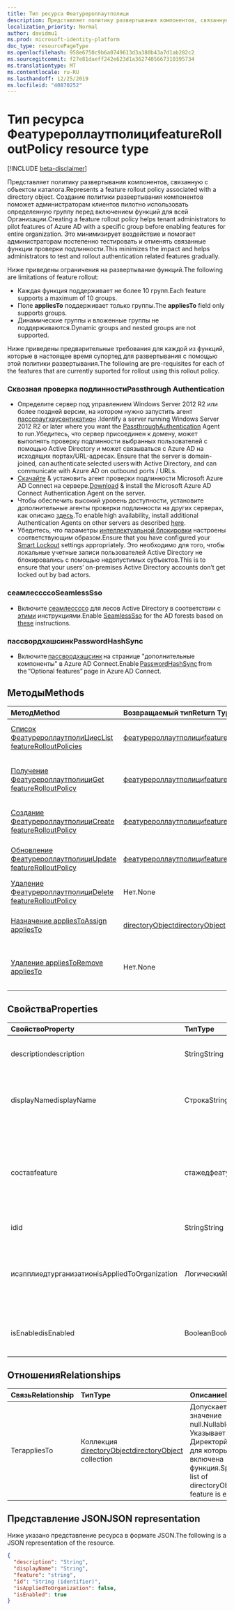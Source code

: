 ```yaml
---
title: Тип ресурса Феатурероллаутполици
description: Представляет политику развертывания компонентов, связанную с объектом каталога.
localization_priority: Normal
author: davidmu1
ms.prod: microsoft-identity-platform
doc_type: resourcePageType
ms.openlocfilehash: 958e6750c9b6a0749613d3a380b43a7d1ab282c2
ms.sourcegitcommit: f27e81daeff242e623d1a3627405667310395734
ms.translationtype: MT
ms.contentlocale: ru-RU
ms.lasthandoff: 12/25/2019
ms.locfileid: "40870252"
---
```

# <a name="featurerolloutpolicy-resource-type"></a><span data-ttu-id="21866-103">Тип ресурса Феатурероллаутполици</span><span class="sxs-lookup"><span data-stu-id="21866-103">featureRolloutPolicy resource type</span></span>

[!INCLUDE [beta-disclaimer](../../includes/beta-disclaimer.md)]

<span data-ttu-id="21866-104">Представляет политику развертывания компонентов, связанную с объектом каталога.</span><span class="sxs-lookup"><span data-stu-id="21866-104">Represents a feature rollout policy associated with a directory object.</span></span> <span data-ttu-id="21866-105">Создание политики развертывания компонентов поможет администраторам клиентов пилотно использовать определенную группу перед включением функций для всей Организации.</span><span class="sxs-lookup"><span data-stu-id="21866-105">Creating a feature rollout policy helps tenant administrators to pilot features of Azure AD with a specific group before enabling features for entire organization.</span></span> <span data-ttu-id="21866-106">Это минимизирует воздействие и помогает администраторам постепенно тестировать и отменять связанные функции проверки подлинности.</span><span class="sxs-lookup"><span data-stu-id="21866-106">This minimizes the impact and helps administrators to test and rollout authentication related features gradually.</span></span>

<span data-ttu-id="21866-107">Ниже приведены ограничения на развертывание функций.</span><span class="sxs-lookup"><span data-stu-id="21866-107">The following are limitations of feature rollout:</span></span>

- <span data-ttu-id="21866-108">Каждая функция поддерживает не более 10 групп.</span><span class="sxs-lookup"><span data-stu-id="21866-108">Each feature supports a maximum of 10 groups.</span></span>
- <span data-ttu-id="21866-109">Поле **appliesTo** поддерживает только группы.</span><span class="sxs-lookup"><span data-stu-id="21866-109">The **appliesTo** field only supports groups.</span></span>
- <span data-ttu-id="21866-110">Динамические группы и вложенные группы не поддерживаются.</span><span class="sxs-lookup"><span data-stu-id="21866-110">Dynamic groups and nested groups are not supported.</span></span>

<span data-ttu-id="21866-111">Ниже приведены предварительные требования для каждой из функций, которые в настоящее время супортед для развертывания с помощью этой политики развертывания.</span><span class="sxs-lookup"><span data-stu-id="21866-111">The following are pre-requisites for each of the features that are currently suported for rollout using this rollout policy.</span></span>

### <a name="passthrough-authentication"></a><span data-ttu-id="21866-112">Сквозная проверка подлинности</span><span class="sxs-lookup"><span data-stu-id="21866-112">Passthrough Authentication</span></span>

* <span data-ttu-id="21866-113">Определите сервер под управлением Windows Server 2012 R2 или более поздней версии, на котором нужно запустить агент [пасссраугхаусентикатион](/azure/active-directory/hybrid/how-to-connect-pta) .</span><span class="sxs-lookup"><span data-stu-id="21866-113">Identify a server running Windows Server 2012 R2 or later where you want the [PassthroughAuthentication](/azure/active-directory/hybrid/how-to-connect-pta) Agent to run.</span></span><span data-ttu-id="21866-114">Убедитесь, что сервер присоединен к домену, может выполнять проверку подлинности выбранных пользователей с помощью Active Directory и может связываться с Azure AD на исходящих портах/URL-адресах.</span><span class="sxs-lookup"><span data-stu-id="21866-114"> Ensure that the server is domain-joined, can authenticate selected users with Active Directory, and can communicate with Azure AD on outbound ports / URLs.</span></span>
* <span data-ttu-id="21866-115">[Скачайте](https://aka.ms/getauthagent) & установить агент проверки подлинности Microsoft Azure AD Connect на сервере.</span><span class="sxs-lookup"><span data-stu-id="21866-115">[Download](https://aka.ms/getauthagent) & install the Microsoft Azure AD Connect Authentication Agent on the server.</span></span>
* <span data-ttu-id="21866-116">Чтобы обеспечить высокий уровень доступности, установите дополнительные агенты проверки подлинности на других серверах, как описано [здесь](/azure/active-directory/hybrid/how-to-connect-pta-quick-start#step-4-ensure-high-availability).</span><span class="sxs-lookup"><span data-stu-id="21866-116">To enable high availability, install additional Authentication Agents on other servers as described [here](/azure/active-directory/hybrid/how-to-connect-pta-quick-start#step-4-ensure-high-availability).</span></span>
* <span data-ttu-id="21866-117">Убедитесь, что параметры [интеллектуальной блокировки](/azure/active-directory/authentication/howto-password-smart-lockout) настроены соответствующим образом.</span><span class="sxs-lookup"><span data-stu-id="21866-117">Ensure that you have configured your [Smart Lockout](/azure/active-directory/authentication/howto-password-smart-lockout) settings appropriately.</span></span> <span data-ttu-id="21866-118">Это необходимо для того, чтобы локальные учетные записи пользователей Active Directory не блокировались с помощью недопустимых субъектов.</span><span class="sxs-lookup"><span data-stu-id="21866-118">This is to ensure that your users’ on-premises Active Directory accounts don’t get locked out by bad actors.</span></span>

### <a name="seamlesssso"></a><span data-ttu-id="21866-119">сеамлессссо</span><span class="sxs-lookup"><span data-stu-id="21866-119">SeamlessSso</span></span>

* <span data-ttu-id="21866-120">Включите [сеамлессссо](/azure/active-directory/hybrid/how-to-connect-sso) для лесов Active Directory в соответствии с [этими](/azure/active-directory/hybrid/tshoot-connect-sso#manual-reset-of-the-feature) инструкциями.</span><span class="sxs-lookup"><span data-stu-id="21866-120">Enable [SeamlessSso](/azure/active-directory/hybrid/how-to-connect-sso) for the AD forests based on [these](/azure/active-directory/hybrid/tshoot-connect-sso#manual-reset-of-the-feature) instructions.</span></span>

### <a name="passwordhashsync"></a><span data-ttu-id="21866-121">пассвордхашсинк</span><span class="sxs-lookup"><span data-stu-id="21866-121">PasswordHashSync</span></span>

* <span data-ttu-id="21866-122">Включите [пассвордхашсинк](/azure/active-directory/hybrid/whatis-phs) на странице "дополнительные компоненты" в Azure AD Connect.</span><span class="sxs-lookup"><span data-stu-id="21866-122">Enable [PasswordHashSync](/azure/active-directory/hybrid/whatis-phs) from the “Optional features” page in Azure AD Connect.</span></span>

## <a name="methods"></a><span data-ttu-id="21866-123">Методы</span><span class="sxs-lookup"><span data-stu-id="21866-123">Methods</span></span>

| <span data-ttu-id="21866-124">Метод</span><span class="sxs-lookup"><span data-stu-id="21866-124">Method</span></span>       | <span data-ttu-id="21866-125">Возвращаемый тип</span><span class="sxs-lookup"><span data-stu-id="21866-125">Return Type</span></span> | <span data-ttu-id="21866-126">Описание</span><span class="sxs-lookup"><span data-stu-id="21866-126">Description</span></span> |
|:-------------|:------------|:------------|
| [<span data-ttu-id="21866-127">Список ФеатурероллаутполиЦиес</span><span class="sxs-lookup"><span data-stu-id="21866-127">List featureRolloutPolicies</span></span>](../api/directory-list-featurerolloutpolicies.md) | [<span data-ttu-id="21866-128">феатурероллаутполици</span><span class="sxs-lookup"><span data-stu-id="21866-128">featureRolloutPolicy</span></span>](featurerolloutpolicy.md) | <span data-ttu-id="21866-129">Получение списка объектов Феатурероллаутполици.</span><span class="sxs-lookup"><span data-stu-id="21866-129">Retrieve a list of featureRolloutPolicy objects.</span></span> |
| [<span data-ttu-id="21866-130">Получение Феатурероллаутполици</span><span class="sxs-lookup"><span data-stu-id="21866-130">Get featureRolloutPolicy</span></span>](../api/featurerolloutpolicy-get.md) | [<span data-ttu-id="21866-131">феатурероллаутполици</span><span class="sxs-lookup"><span data-stu-id="21866-131">featureRolloutPolicy</span></span>](featurerolloutpolicy.md) | <span data-ttu-id="21866-132">Получение свойств и связей объекта феатурероллаутполици.</span><span class="sxs-lookup"><span data-stu-id="21866-132">Retrieve the properties and relationships of featurerolloutpolicy object.</span></span> ||
| [<span data-ttu-id="21866-133">Создание Феатурероллаутполици</span><span class="sxs-lookup"><span data-stu-id="21866-133">Create featureRolloutPolicy</span></span>](../api/directory-post-featurerolloutpolicies.md) | [<span data-ttu-id="21866-134">феатурероллаутполици</span><span class="sxs-lookup"><span data-stu-id="21866-134">featureRolloutPolicy</span></span>](featurerolloutpolicy.md) | <span data-ttu-id="21866-135">Создание нового объекта Феатурероллаутполици.</span><span class="sxs-lookup"><span data-stu-id="21866-135">Create a new featureRolloutPolicy object.</span></span>
| [<span data-ttu-id="21866-136">Обновление Феатурероллаутполици</span><span class="sxs-lookup"><span data-stu-id="21866-136">Update featureRolloutPolicy</span></span>](../api/featurerolloutpolicy-update.md) | [<span data-ttu-id="21866-137">феатурероллаутполици</span><span class="sxs-lookup"><span data-stu-id="21866-137">featureRolloutPolicy</span></span>](featurerolloutpolicy.md) | <span data-ttu-id="21866-138">Обновление свойств объекта феатурероллаутполици.</span><span class="sxs-lookup"><span data-stu-id="21866-138">Update the properties of featurerolloutpolicy object.</span></span> |
| [<span data-ttu-id="21866-139">Удаление Феатурероллаутполици</span><span class="sxs-lookup"><span data-stu-id="21866-139">Delete featureRolloutPolicy</span></span>](../api/featurerolloutpolicy-delete.md) | <span data-ttu-id="21866-140">Нет.</span><span class="sxs-lookup"><span data-stu-id="21866-140">None</span></span> | <span data-ttu-id="21866-141">Удаление объекта Феатурероллаутполици.</span><span class="sxs-lookup"><span data-stu-id="21866-141">Delete a featureRolloutPolicy object.</span></span> |
| [<span data-ttu-id="21866-142">Назначение appliesTo</span><span class="sxs-lookup"><span data-stu-id="21866-142">Assign appliesTo</span></span>](../api/featurerolloutpolicy-post-appliesto.md) | [<span data-ttu-id="21866-143">directoryObject</span><span class="sxs-lookup"><span data-stu-id="21866-143">directoryObject</span></span>](directoryobject.md) | <span data-ttu-id="21866-144">Назначение directoryObject для развертывания компонентов.</span><span class="sxs-lookup"><span data-stu-id="21866-144">Assign a directoryObject to feature rollout.</span></span> |
| [<span data-ttu-id="21866-145">Удаление appliesTo</span><span class="sxs-lookup"><span data-stu-id="21866-145">Remove appliesTo</span></span>](../api/featurerolloutpolicy-delete-appliesto.md) | <span data-ttu-id="21866-146">Нет.</span><span class="sxs-lookup"><span data-stu-id="21866-146">None</span></span> | <span data-ttu-id="21866-147">Удаление directoryObject из развертывания компонента.</span><span class="sxs-lookup"><span data-stu-id="21866-147">Remove a directoryObject from feature rollout.</span></span> |

## <a name="properties"></a><span data-ttu-id="21866-148">Свойства</span><span class="sxs-lookup"><span data-stu-id="21866-148">Properties</span></span>

| <span data-ttu-id="21866-149">Свойство</span><span class="sxs-lookup"><span data-stu-id="21866-149">Property</span></span>     | <span data-ttu-id="21866-150">Тип</span><span class="sxs-lookup"><span data-stu-id="21866-150">Type</span></span>        | <span data-ttu-id="21866-151">Описание</span><span class="sxs-lookup"><span data-stu-id="21866-151">Description</span></span> |
|:-------------|:------------|:------------|
|<span data-ttu-id="21866-152">description</span><span class="sxs-lookup"><span data-stu-id="21866-152">description</span></span>|<span data-ttu-id="21866-153">String</span><span class="sxs-lookup"><span data-stu-id="21866-153">String</span></span>|<span data-ttu-id="21866-154">Описание этой политики развертывания функций.</span><span class="sxs-lookup"><span data-stu-id="21866-154">A description for this feature rollout policy.</span></span>|
|<span data-ttu-id="21866-155">displayName</span><span class="sxs-lookup"><span data-stu-id="21866-155">displayName</span></span>|<span data-ttu-id="21866-156">Строка</span><span class="sxs-lookup"><span data-stu-id="21866-156">String</span></span>|<span data-ttu-id="21866-157">Отображаемое имя для этой политики развертывания компонента.</span><span class="sxs-lookup"><span data-stu-id="21866-157">The display name for this  feature rollout policy.</span></span>|
|<span data-ttu-id="21866-158">состав</span><span class="sxs-lookup"><span data-stu-id="21866-158">feature</span></span>|<span data-ttu-id="21866-159">стажедфеатуренаме</span><span class="sxs-lookup"><span data-stu-id="21866-159">stagedFeatureName</span></span>| <span data-ttu-id="21866-160">Возможные значения: `passthroughAuthentication`, `seamlessSso`, `passwordHashSync`, `unknownFutureValue`.</span><span class="sxs-lookup"><span data-stu-id="21866-160">Possible values are: `passthroughAuthentication`, `seamlessSso`, `passwordHashSync`, `unknownFutureValue`.</span></span>|
|<span data-ttu-id="21866-161">id</span><span class="sxs-lookup"><span data-stu-id="21866-161">id</span></span>|<span data-ttu-id="21866-162">String</span><span class="sxs-lookup"><span data-stu-id="21866-162">String</span></span>| <span data-ttu-id="21866-163">Только для чтения.</span><span class="sxs-lookup"><span data-stu-id="21866-163">Read-only.</span></span>|
|<span data-ttu-id="21866-164">исапплиедтурганизатион</span><span class="sxs-lookup"><span data-stu-id="21866-164">isAppliedToOrganization</span></span>|<span data-ttu-id="21866-165">Логический</span><span class="sxs-lookup"><span data-stu-id="21866-165">Boolean</span></span>|<span data-ttu-id="21866-166">Указывает, следует ли применять эту политику развертывания функций ко всей Организации.</span><span class="sxs-lookup"><span data-stu-id="21866-166">Indicates whether this feature rollout policy should be applied to the entire organization.</span></span>|
|<span data-ttu-id="21866-167">isEnabled</span><span class="sxs-lookup"><span data-stu-id="21866-167">isEnabled</span></span>|<span data-ttu-id="21866-168">Boolean</span><span class="sxs-lookup"><span data-stu-id="21866-168">Boolean</span></span>|<span data-ttu-id="21866-169">Указывает, включен ли выпуск компонентов.</span><span class="sxs-lookup"><span data-stu-id="21866-169">Indicates whether the feature rollout is enabled.</span></span>|

## <a name="relationships"></a><span data-ttu-id="21866-170">Отношения</span><span class="sxs-lookup"><span data-stu-id="21866-170">Relationships</span></span>

| <span data-ttu-id="21866-171">Связь</span><span class="sxs-lookup"><span data-stu-id="21866-171">Relationship</span></span> | <span data-ttu-id="21866-172">Тип</span><span class="sxs-lookup"><span data-stu-id="21866-172">Type</span></span>        | <span data-ttu-id="21866-173">Описание</span><span class="sxs-lookup"><span data-stu-id="21866-173">Description</span></span> |
|:-------------|:------------|:------------|
|<span data-ttu-id="21866-174">Тег</span><span class="sxs-lookup"><span data-stu-id="21866-174">appliesTo</span></span>|<span data-ttu-id="21866-175">Коллекция [directoryObject](directoryobject.md)</span><span class="sxs-lookup"><span data-stu-id="21866-175">[directoryObject](directoryobject.md) collection</span></span>| <span data-ttu-id="21866-176">Допускается значение null.</span><span class="sxs-lookup"><span data-stu-id="21866-176">Nullable.</span></span> <span data-ttu-id="21866-177">Указывает список Директорйобжектс, для которых включена функция.</span><span class="sxs-lookup"><span data-stu-id="21866-177">Specifies a list of directoryObjects that feature is enabled for.</span></span>|

## <a name="json-representation"></a><span data-ttu-id="21866-178">Представление JSON</span><span class="sxs-lookup"><span data-stu-id="21866-178">JSON representation</span></span>

<span data-ttu-id="21866-179">Ниже указано представление ресурса в формате JSON.</span><span class="sxs-lookup"><span data-stu-id="21866-179">The following is a JSON representation of the resource.</span></span>

<!-- {
  "blockType": "resource",
  "optionalProperties": [

  ],
  "@odata.type": "microsoft.graph.featureRolloutPolicy",
  "baseType": "",
  "keyProperty": "id"
}-->

```json
{
  "description": "String",
  "displayName": "String",
  "feature": "string",
  "id": "String (identifier)",
  "isAppliedToOrganization": false,
  "isEnabled": true
}
```

<!-- uuid: 16cd6b66-4b1a-43a1-adaf-3a886856ed98
2019-02-04 14:57:30 UTC -->
<!-- {
  "type": "#page.annotation",
  "description": "featureRolloutPolicy resource",
  "keywords": "",
  "section": "documentation",
  "tocPath": ""
}-->
